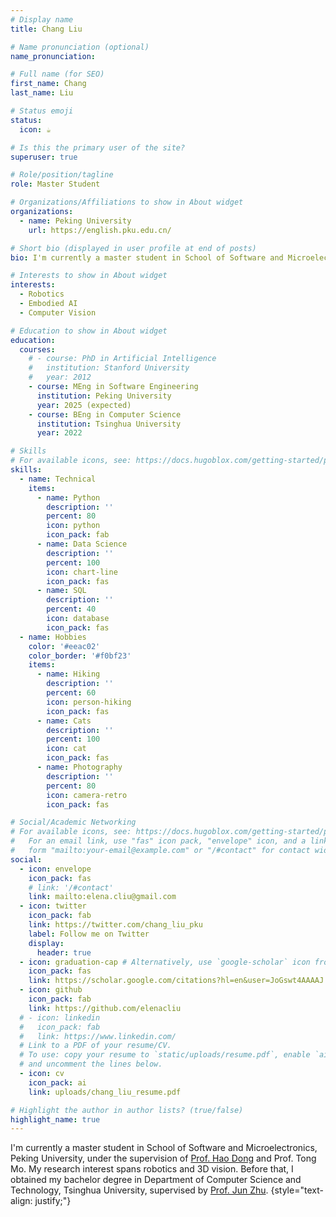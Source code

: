 ```yaml
---
# Display name
title: Chang Liu

# Name pronunciation (optional)
name_pronunciation: 

# Full name (for SEO)
first_name: Chang
last_name: Liu

# Status emoji
status:
  icon: ☕️

# Is this the primary user of the site?
superuser: true

# Role/position/tagline
role: Master Student

# Organizations/Affiliations to show in About widget
organizations:
  - name: Peking University
    url: https://english.pku.edu.cn/

# Short bio (displayed in user profile at end of posts)
bio: I'm currently a master student in School of Software and Microelectronics, Peking University. My research interest spans robotics and 3D vision. Before that, I obtained my bachelor degree in Department of Computer Science and Technology, Tsinghua University, under the supervision of Prof. Jun Zhu.

# Interests to show in About widget
interests:
  - Robotics
  - Embodied AI
  - Computer Vision

# Education to show in About widget
education:
  courses:
    # - course: PhD in Artificial Intelligence
    #   institution: Stanford University
    #   year: 2012
    - course: MEng in Software Engineering
      institution: Peking University
      year: 2025 (expected)
    - course: BEng in Computer Science
      institution: Tsinghua University
      year: 2022

# Skills
# For available icons, see: https://docs.hugoblox.com/getting-started/page-builder/#icons
skills:
  - name: Technical
    items:
      - name: Python
        description: ''
        percent: 80
        icon: python
        icon_pack: fab
      - name: Data Science
        description: ''
        percent: 100
        icon: chart-line
        icon_pack: fas
      - name: SQL
        description: ''
        percent: 40
        icon: database
        icon_pack: fas
  - name: Hobbies
    color: '#eeac02'
    color_border: '#f0bf23'
    items:
      - name: Hiking
        description: ''
        percent: 60
        icon: person-hiking
        icon_pack: fas
      - name: Cats
        description: ''
        percent: 100
        icon: cat
        icon_pack: fas
      - name: Photography
        description: ''
        percent: 80
        icon: camera-retro
        icon_pack: fas

# Social/Academic Networking
# For available icons, see: https://docs.hugoblox.com/getting-started/page-builder/#icons
#   For an email link, use "fas" icon pack, "envelope" icon, and a link in the
#   form "mailto:your-email@example.com" or "/#contact" for contact widget.
social:
  - icon: envelope
    icon_pack: fas
    # link: '/#contact'
    link: mailto:elena.cliu@gmail.com
  - icon: twitter
    icon_pack: fab
    link: https://twitter.com/chang_liu_pku
    label: Follow me on Twitter
    display:
      header: true
  - icon: graduation-cap # Alternatively, use `google-scholar` icon from `ai` icon pack
    icon_pack: fas
    link: https://scholar.google.com/citations?hl=en&user=JoGswt4AAAAJ
  - icon: github
    icon_pack: fab
    link: https://github.com/elenacliu
  # - icon: linkedin
  #   icon_pack: fab
  #   link: https://www.linkedin.com/
  # Link to a PDF of your resume/CV.
  # To use: copy your resume to `static/uploads/resume.pdf`, enable `ai` icons in `params.yaml`,
  # and uncomment the lines below.
  - icon: cv
    icon_pack: ai
    link: uploads/chang_liu_resume.pdf

# Highlight the author in author lists? (true/false)
highlight_name: true
---
```


I'm currently a master student in School of Software and Microelectronics, Peking University, under the supervision of [Prof. Hao Dong](https://zsdonghao.github.io/) and Prof. Tong Mo. My research interest spans robotics and 3D vision. Before that, I obtained my bachelor degree in Department of Computer Science and Technology, Tsinghua University, supervised by [Prof. Jun Zhu](https://ml.cs.tsinghua.edu.cn/~jun/index.shtml).
{style="text-align: justify;"}

